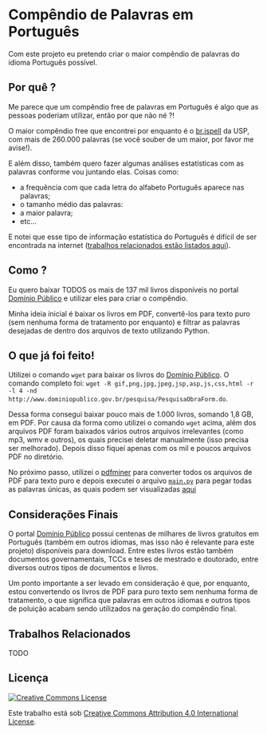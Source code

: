 # Compêndio de Palavras em Português
Com este projeto eu pretendo criar o maior compêndio de palavras do idioma Português possível.

## Por quê ?
Me parece que um compêndio free de palavras em Português é algo que as pessoas poderiam utilizar, então por que não né ?!

O maior compêndio free que encontrei por enquanto é o [br.ispell](http://www.ime.usp.br/~ueda/br.ispell/) da USP, com mais de 260.000 palavras (se você souber de um maior, por favor me avise!).

E além disso, também quero fazer algumas análises estatísticas com as palavras conforme vou juntando elas. Coisas como:

* a frequência com que cada letra do alfabeto Português aparece nas palavras;
* o tamanho médio das palavras:
* a maior palavra;
* etc...

E notei que esse tipo de informação estatística do Português é difícil de ser encontrada na internet ([trabalhos relacionados estão listados aqui](#trabalhos-relacionados)).

## Como ?
Eu quero baixar TODOS os mais de 137 mil livros disponíveis no portal [Domínio Público](http://www.dominiopublico.gov.br/) e utilizar eles para criar o compêndio.

Minha ideia inicial é baixar os livros em PDF, convertê-los para texto puro (sem nenhuma forma de tratamento por enquanto) e filtrar as palavras desejadas de dentro dos arquivos de texto utilizando Python.

## O que já foi feito!
Utilizei o comando `wget` para baixar os livros do [Domínio Público](www.dominiopublico.gov.br). O comando completo foi:
`wget -R gif,png,jpg,jpeg,jsp,asp,js,css,html -r -l 4 -nd http://www.dominiopublico.gov.br/pesquisa/PesquisaObraForm.do`.

Dessa forma consegui baixar pouco mais de 1.000 livros, somando 1,8 GB, em PDF. Por causa da forma como utilizei o comando `wget` acima, além dos arquivos PDF foram baixados vários outros arquivos irrelevantes (como mp3, wmv e outros), os quais precisei deletar manualmente (isso precisa ser melhorado). Depois disso fiquei apenas com os mil e poucos arquivos PDF no diretório.

No próximo passo, utilizei o [pdfminer](https://github.com/euske/pdfminer/) para converter todos os arquivos de PDF para texto puro e depois executei o arquivo [`main.py`](https://github.com/tayllan/compendio-de-palavras-em-Portugues/blob/master/main.py) para pegar todas as palavras únicas, as quais podem ser visualizadas [aqui](https://github.com/tayllan/compendio-de-palavras-em-Portugues/blob/master/compendio.txt)

## Considerações Finais
O portal [Domínio Público](www.dominiopublico.gov.br) possui centenas de milhares de livros gratuítos em Português (também em outros idiomas, mas isso não é relevante para este projeto) disponíveis para download. Entre estes livros estão também documentos governamentais, TCCs e teses de mestrado e doutorado, entre diversos outros tipos de documentos e livros.

Um ponto importante a ser levado em consideração é que, por enquanto, estou convertendo os livros de PDF para puro texto sem nenhuma forma de tratamento, o que significa que palavras em outros idiomas e outros tipos de poluição acabam sendo utilizados na geração do compêndio final.

## Trabalhos Relacionados
TODO

## Licença
[![Creative Commons License](http://i.creativecommons.org/l/by/4.0/88x31.png)](http://creativecommons.org/licenses/by/4.0/)

Este trabalho está sob [Creative Commons Attribution 4.0 International License](http://creativecommons.org/licenses/by/4.0/).
